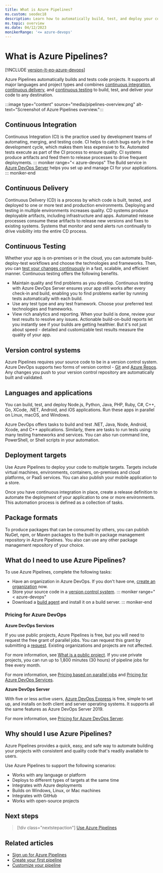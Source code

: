 ```yaml
---
title: What is Azure Pipelines?
ms.custom: seodec18
description: Learn how to automatically build, test, and deploy your code with Azure Pipelines
ms.topic: overview
ms.date: 04/12/2023
monikerRange: '<= azure-devops'
---
```


# What is Azure Pipelines?

[!INCLUDE [version-lt-eq-azure-devops](../../includes/version-lt-eq-azure-devops.md)]

Azure Pipelines automatically builds and tests code projects. It supports all major languages and project types and combines [continuous integration](#continuous-integration), [continuous delivery](#continuous-delivery), and [continuous testing](#continuous-testing) to build, test, and deliver your code to any destination.

:::image type="content" source="media/pipelines-overview.png" alt-text="Screenshot of Azure Pipelines overview.":::

## Continuous Integration

Continuous Integration (CI) is the practice used by development teams of automating, merging, and testing code. CI helps to catch bugs early in the development cycle, which makes them less expensive to fix. Automated tests execute as part of the CI process to ensure quality. CI systems produce artifacts and feed them to release processes to drive frequent deployments.
::: moniker range="< azure-devops"
The Build service in [Azure DevOps Server](https://azure.microsoft.com/services/devops/server/) helps you set up and manage CI for your applications. 
::: moniker-end

## Continuous Delivery

Continuous Delivery (CD) is a process by which code is built, tested, and deployed to one or more test and production environments. Deploying and testing in multiple environments increases quality.  CD systems produce deployable artifacts, including infrastructure and apps. Automated release processes consume these artifacts to release new versions and fixes to existing systems. Systems that monitor and send alerts run continually to drive visibility into the entire CD process. 

## Continuous Testing

Whether your app is on-premises or in the cloud, you can automate build-deploy-test workflows and choose the technologies and frameworks. Then, you can [test your changes continuously](../ecosystems/dotnet-core.md#run-your-tests) in a fast, scalable, and efficient manner. Continuous testing offers the following benefits.

* Maintain quality and find problems as you develop. Continuous testing with Azure DevOps Server ensures your app still works after every check-in and build, enabling you to find problems earlier by running tests automatically with each build.
* Use any test type and any test framework. Choose your preferred test technologies and frameworks.
* View rich analytics and reporting. When your build is done, review your test results to resolve any issues. Actionable build-on-build reports let you instantly see if your builds are getting healthier. But it's not just about speed - detailed and customizable test results measure the quality of your app.

## Version control systems

Azure Pipelines requires your source code to be in a version control system. Azure DevOps supports two forms of version control - [Git](../../repos/get-started/what-is-repos.md) and [Azure Repos](../../repos/get-started/what-is-repos.md). Any changes you push to your version control repository are automatically built and validated. 

## Languages and applications

You can build, test, and deploy Node.js, Python, Java, PHP, Ruby, C#, C++, Go, XCode, .NET, Android, and iOS applications. Run these apps in parallel on Linux, macOS, and Windows.

Azure DevOps offers tasks to build and test .NET, Java, Node, Android, Xcode, and C++ applications. Similarly, there are tasks to run tests using many testing frameworks and services. You can also run command line, PowerShell, or Shell scripts in your automation.

## Deployment targets

Use Azure Pipelines to deploy your code to multiple targets. Targets include virtual machines, environments, containers, on-premises and cloud platforms, or PaaS services. You can also publish your mobile application to a store.

Once you have continuous integration in place, create a release definition to automate the deployment of your application to one or more environments. This automation process is defined as a collection of tasks.

## Package formats

To produce packages that can be consumed by others, you can publish NuGet, npm, or Maven packages to the built-in package management repository in Azure Pipelines. You also can use any other package management repository of your choice.

## What do I need to use Azure Pipelines?

To use Azure Pipelines, complete the following tasks:

- Have an organization in Azure DevOps. If you don't have one, [create an organization](../../organizations/accounts/create-organization.md) now.
- Store your source code in a [version control system](#version-control-systems).
::: moniker range="< azure-devops"
- Download a [build agent](../agents/windows-agent.md) and install it on a build server.
::: moniker-end

### Pricing for Azure DevOps

**Azure DevOps Services**

If you use public projects, Azure Pipelines is free, but you will need to request the free grant of parallel jobs. You can request this grant by submitting a [request](https://aka.ms/azpipelines-parallelism-request). Existing organizations and projects are not affected.

For more information, see [What is a public project](../../organizations/projects/about-projects.md). 
If you use private projects, you can run up to 1,800 minutes (30 hours) of pipeline jobs for free every month.

For more information, see [Pricing based on parallel jobs](../licensing/concurrent-jobs.md)
and [Pricing for Azure DevOps Services](https://azure.microsoft.com/pricing/details/devops/azure-devops-services/).

**Azure DevOps Server**

With five or less active users, [Azure DevOps Express](https://azure.microsoft.com/services/devops/server/) is free, simple to set up, and installs on both client and server operating systems. It supports all the same features as Azure DevOps Server 2019. 

For more information, see [Pricing for Azure DevOps Server](https://azure.microsoft.com/pricing/details/devops/server/).

## Why should I use Azure Pipelines?

Azure Pipelines provides a quick, easy, and safe way to automate building your projects with consistent and quality code that's readily available to users.

Use Azure Pipelines to support the following scenarios:  

* Works with any language or platform 
* Deploys to different types of targets at the same time 
* Integrates with Azure deployments 
* Builds on Windows, Linux, or Mac machines 
* Integrates with GitHub 
* Works with open-source projects

## Next steps

> [!div class="nextstepaction"]
> [Use Azure Pipelines](pipelines-get-started.md)

## Related articles

- [Sign up for Azure Pipelines](pipelines-sign-up.md)
- [Create your first pipeline](../create-first-pipeline.md)
- [Customize your pipeline](../customize-pipeline.md)
